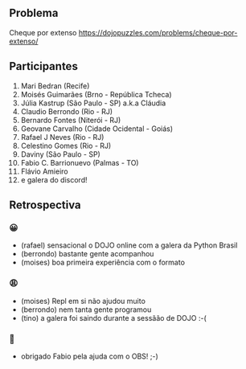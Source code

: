 
## Problema

Cheque por extenso
https://dojopuzzles.com/problems/cheque-por-extenso/

## Participantes

1. Mari Bedran (Recife)
2. Moisés Guimarães (Brno - República Tcheca)
3. Júlia Kastrup (São Paulo - SP) a.k.a Cláudia
4. Claudio Berrondo (Rio - RJ)
5. Bernardo Fontes (Niterói - RJ)
6. Geovane Carvalho (Cidade Ocidental - Goiás)
7. Rafael J Neves (Rio - RJ)
8. Celestino Gomes (Rio - RJ)
9. Daviny (São Paulo - SP)
10. Fabio C. Barrionuevo (Palmas - TO)
11. Flávio Amieiro
12. e galera do discord!

## Retrospectiva

### 😀

- (rafael) sensacional o DOJO online com a galera da Python Brasil
- (berrondo) bastante gente acompanhou
- (moises) boa primeira experiência com o formato

### 😩

- (moises) Repl em si não ajudou muito
- (berrondo) nem tanta gente programou
- (tino) a galera foi saindo durante a sessãão de DOJO :-(

### 🤫

- obrigado Fabio pela ajuda com o OBS! ;-)
